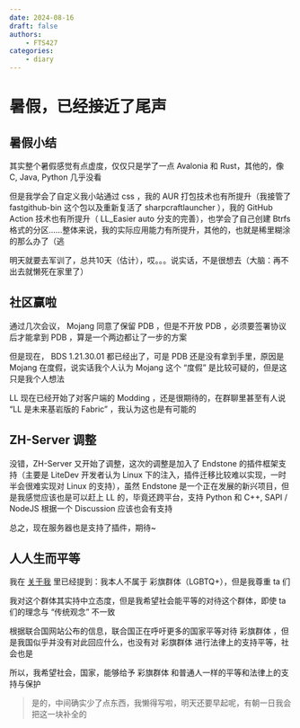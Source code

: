 ```yaml
---
date: 2024-08-16
draft: false
authors:
    - FTS427
categories:
    - diary
---
```


# 暑假，已经接近了尾声

## 暑假小结

其实整个暑假感觉有点虚度，仅仅只是学了一点 Avalonia 和 Rust，其他的，像 C, Java, Python 几乎没看

但是我学会了自定义我小站通过 css ，我的 AUR 打包技术也有所提升（我接管了 fastgithub-bin 这个包以及重新复活了 sharpcraftlauncher ），我的 GitHub Action 技术也有所提升（ LL_Easier auto 分支的完善），也学会了自己创建 Btrfs 格式的分区......整体来说，我的实际应用能力有所提升，其他的，也就是稀里糊涂的那么办了（逃

明天就要去军训了，总共10天（估计），哎。。。说实话，不是很想去（大脑：再不出去就懒死在家里了）

## 社区赢啦

通过几次会议， Mojang 同意了保留 PDB ，但是不开放 PDB ，必须要签署协议后才能拿到 PDB ，算是一个两边都让了一步的方案

但是现在， BDS 1.21.30.01 都已经出了，可是 PDB 还是没有拿到手里，原因是 Mojang 在度假，说实话我个人认为 Mojang 这个 “度假” 是比较可疑的，但是这只是我个人想法

LL 现在已经开始了对客户端的 Modding ，还是很期待的，在群聊里甚至有人说 “LL 是未来基岩版的 Fabric” ，我认为这也是有可能的

## ZH-Server 调整

没错，ZH-Server 又开始了调整，这次的调整是加入了 Endstone 的插件框架支持（主要是 LiteDev 开发者认为 Linux 下的注入，插件迁移比较难以实现，一时半会很难实现对 Linux 的支持），虽然 Endstone 是一个正在发展的新兴项目，但是我感觉应该也是可以赶上 LL 的，毕竟还跨平台，支持 Python 和 C++, SAPI / NodeJS 根据一个 Discussion 应该也会有支持

总之，现在服务器也是支持了插件，期待~

## 人人生而平等

我在 [关于我](../../about_me/about_me.md) 里已经提到：我本人不属于 彩旗群体（LGBTQ+），但是我尊重 ta 们

我对这个群体其实持中立态度，但是我希望社会能平等的对待这个群体，即使 ta 们的理念与 “传统观念” 不一致

根据联合国网站公布的信息，联合国正在呼吁更多的国家平等对待 彩旗群体 ，但是我国似乎并没有对此回应什么，也没有对 彩旗群体 进行法律上的支持平等，社会也是

所以，我希望社会，国家，能够给予 彩旗群体 和普通人一样的平等和法律上的支持与保护

> 是的，中间确实少了点东西，我懒得写啦，明天还要早起呢，有朝一日我会把这一块补全的
